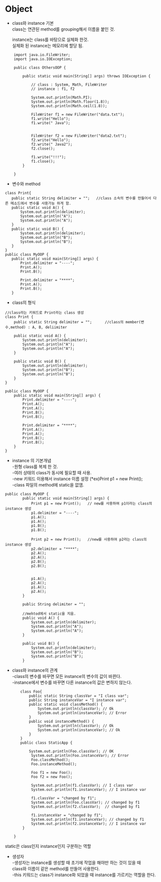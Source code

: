 # Object 

* class와 instance 기본   
   class는 연관된 method를 grouping해서 이름을 붙인 것.   
   
   instance는 class를 바탕으로 실체화 한것.    
   실체화 된 instance는 메모리에 할당 됨.

```
    import java.io.FileWriter;
    import java.io.IOException;
     
    public class OthersOOP {
     
        public static void main(String[] args) throws IOException {   
            
            // class : System, Math, FileWriter
            // instance : f1, f2
             
            System.out.println(Math.PI);
            System.out.println(Math.floor(1.8));
            System.out.println(Math.ceil(1.8));
             
            FileWriter f1 = new FileWriter("data.txt");
            f1.write("Hello");
            f1.write(" Java");
             
             
            FileWriter f2 = new FileWriter("data2.txt");
            f2.write("Hello");
            f2.write(" Java2");
            f2.close();
             
            f1.write("!!!");
            f1.close();
        }
     
    }
```

* 변수와 method   
 ````
class Print{
    public static String delimiter = "";   //class 소속의 변수를 만들어서 다른 메소드에서 변수를 사용가능 하게 함.
    public static void A() {
        System.out.println(delimiter);
        System.out.println("A");
        System.out.println("A");
    }
    public static void B() {
        System.out.println(delimiter);
        System.out.println("B");
        System.out.println("B");
    }
}
public class MyOOP {
    public static void main(String[] args) {
        Print.delimiter = "----";
        Print.A();
        Print.B();
        
        Print.delimiter = "****";
        Print.A();
        Print.B();
    } 
````

* class의 형식   
````
//class라는 키워드로 Print라는 class 생성
class Print {   
    public static String delimiter = "";      //class의 member(변수,method) : A, B, deliimiter
 
    public static void A() {
        System.out.println(delimiter);
        System.out.println("A");
        System.out.println("A");
    }
 
    public static void B() {
        System.out.println(delimiter);
        System.out.println("B");
        System.out.println("B");
    }
}

public class MyOOP {
    public static void main(String[] args) {
        Print.delimiter = "----";
        Print.A();
        Print.A();
        Print.B();
        Print.B();
 
        Print.delimiter = "****";
        Print.A();
        Print.A();
        Print.B();
        Print.B();
    }
}
````
 
 * instance 의 기본개념   
        -원형 class를 복제 한 것.  
        -여러 상태의 class가 동시에 필요할 때 사용.    
        -new 키워드 이용해서 instance 이름 설정 (*ex)Print p1 = new Print();  
        -class 파일의 method에 static을 없앰.   
        
````
public class MyOOP {
        public static void main(String[] args) {
            Print p1 = new Print();   // new를 사용하여 p1이라는 class의 instance 생성
            p1.delimiter = "----";
            p1.A();
            p1.A();
            p1.B();
            p1.B();
     
            Print p2 = new Print();   //new를 사용하여 p2라는 class의 instance 생성
            p2.delimiter = "****";
            p2.A();
            p2.A();
            p2.B();
            p2.B();
             
             
            p1.A();
            p2.A();
            p1.A();
            p2.A();
        }
````
````class Print {
        public String delimiter = "";
     
        //mehtod에서 static을 지움.
        public void A() {
            System.out.println(delimiter);
            System.out.println("A");
            System.out.println("A");
        }
     
        public void B() {
            System.out.println(delimiter);
            System.out.println("B");
            System.out.println("B");
        }
````

* class와 instance의 관계    
      -class의 변수를 바꾸면 모든 instance의 변수의 값이 바뀐다.   
      -instance에서 변수를 바꾸면 다른 instance의 값은 변하지 않는다.
 ````
        class Foo{
            public static String classVar = "I class var";
            public String instanceVar = "I instance var";
            public static void classMethod() {
                System.out.println(classVar); // Ok
                System.out.println(instanceVar); // Error
            }
            public void instanceMethod() {
                System.out.println(classVar); // Ok
                System.out.println(instanceVar); // Ok
            }
        }
        public class StaticApp {
 
            System.out.println(Foo.classVar); // OK
             System.out.println(Foo.instanceVar); // Error
             Foo.classMethod();
             Foo.instanceMethod();
              
             Foo f1 = new Foo();
             Foo f2 = new Foo();
          
             System.out.println(f1.classVar); // I class var
             System.out.println(f1.instanceVar); // I instance var
         
             f1.classVar = "changed by f1";
             System.out.println(Foo.classVar); // changed by f1
             System.out.println(f2.classVar);  // changed by f1
          
             f1.instanceVar = "changed by f1";
             System.out.println(f1.instanceVar); // changed by f1
             System.out.println(f2.instanceVar); // I instance var
         }
      
     }
   ````      
 static은 class인지 instance인지 구분하는 역할   

* 생성자           
 -생성자는 instance를 생성할 때 초기에 작업을 해야만 하는 것이 있을 때    
 class와 이름이 같은 method를 만들어 사용한다.            
    -this 키워드는 class가 instance화 되었을 때 instance를 가르키는 역할을 한다.
  
